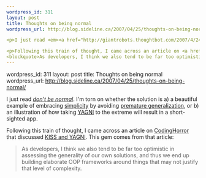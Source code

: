 ```yaml
--- 
wordpress_id: 311
layout: post
title: Thoughts on being normal
wordpress_url: http://blog.sideline.ca/2007/04/25/thoughts-on-being-normal/

<p>I just read <em><a href="http://giantrobots.thoughtbot.com/2007/4/24/don-t-be-normal">don't be normal</a></em>.  I'm torn on whether the solution is a) a beautiful example of embracing <a href="http://en.wikipedia.org/wiki/KISS_Principle">simplicity</a> by avoiding <a href="http://haacked.com/archive/2005/09/19/10231.aspx">premature generalization</a>, or b) an illustration of how taking <a href="http://c2.com/cgi/wiki?YouArentGonnaNeedIt">YAGNI</a> to the extreme will result in a short-sighted app.</p>

<p>Following this train of thought, I came across an article on <a href="http://www.codinghorror.com">CodingHorror</a> that discussed <a href="http://www.codinghorror.com/blog/archives/000111.html">KISS and YAGNI</a>.  This gem comes from that article:</p>
<blockquote>As developers, I think we also tend to be far too optimistic in assessing the generality of our own solutions, and thus we end up building elaborate OOP frameworks around things that may not justify that level of complexity.</blockquote>
--- 
```

wordpress_id: 311
layout: post
title: Thoughts on being normal
wordpress_url: http://blog.sideline.ca/2007/04/25/thoughts-on-being-normal/

<p>I just read <em><a href="http://giantrobots.thoughtbot.com/2007/4/24/don-t-be-normal">don't be normal</a></em>.  I'm torn on whether the solution is a) a beautiful example of embracing <a href="http://en.wikipedia.org/wiki/KISS_Principle">simplicity</a> by avoiding <a href="http://haacked.com/archive/2005/09/19/10231.aspx">premature generalization</a>, or b) an illustration of how taking <a href="http://c2.com/cgi/wiki?YouArentGonnaNeedIt">YAGNI</a> to the extreme will result in a short-sighted app.</p>

<p>Following this train of thought, I came across an article on <a href="http://www.codinghorror.com">CodingHorror</a> that discussed <a href="http://www.codinghorror.com/blog/archives/000111.html">KISS and YAGNI</a>.  This gem comes from that article:</p>
<blockquote>As developers, I think we also tend to be far too optimistic in assessing the generality of our own solutions, and thus we end up building elaborate OOP frameworks around things that may not justify that level of complexity.</blockquote>

